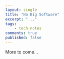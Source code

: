 ```yaml
---
layout: single
title: "No Big Software"
excerpt: "..."
tags:
    - tech notes
comments: true
published: false
---
```

More to come...
